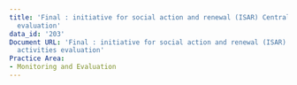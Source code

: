 ```yaml
---
title: 'Final : initiative for social action and renewal (ISAR) Central Asia activities
  evaluation'
data_id: '203'
Document URL: 'Final : initiative for social action and renewal (ISAR) Central Asia
  activities evaluation'
Practice Area:
- Monitoring and Evaluation
---
```


